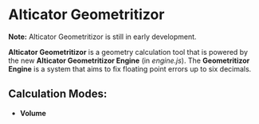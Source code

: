 # Alticator Geometritizor
**Note:**
Alticator Geometritizor is still in early development.

**Alticator Geometritizor** is a geometry calculation tool that is powered by the new **Alticator Geometritizor Engine** (in *engine.js*). The **Geometritizor Engine** is a system that aims to fix floating point errors up to six decimals.

## Calculation Modes:
- **Volume**
